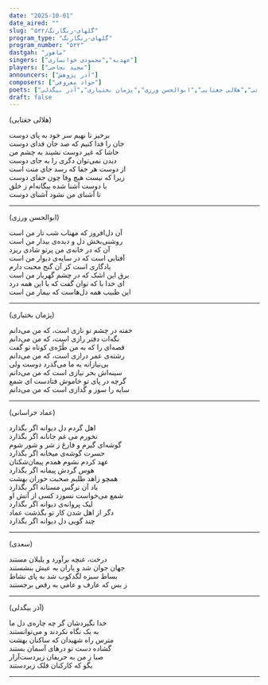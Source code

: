 ```yaml
---
date: "2025-10-01"
date_aired: ""
slug: "گلهای-رنگارنگ/۵۳۲"
program_type: "گلهای-رنگارنگ"
program_number: "۵۳۲"
dastgah: "ماهور"
singers: ["عهدیه","محمودی خوانساری"]
players: ["مجید نجاحی"]
announcers: ["آذر پژوهش"]
composers: ["جواد معروفی"]
poets: ["سعدی","عماد خراسانی","هلالی جغتایی","ابوالحسن ورزی","پژمان بختیاری","آذر بیگدلی"]
draft: false
---
```



(هلالی جغتایی)

برخیز تا نهیم سر خود به پای دوست  
جان را فدا کنیم که صد جان فدای دوست  
حاشا که غیر دوست نشیند به چشم من  
دیدن نمی‌توان دگری را به جای دوست  
از دوست هر جفا که رسد جای منت است  
زیرا که نیست هیچ وفا چون جفای دوست  
با دوست آشنا شده بیگانه‌ام ز خلق  
تا آشنای من نشود آشنای دوست  

---

(ابوالحسن ورزی)

آن دل‌افروز که مهتاب شب تار من است  
روشنی‌بخش دل و دیده‌ی بیدار من است  
آن که در خانه‌ی من پرتو شادی ریزد  
آفتابی است که در سایه‌ی دیوار من است  
یادگاری است کز آن گنج محبت دارم  
برق این اشک که در چشم گهربار من است  
ای خدا با که توان گفت که با این همه درد  
این طبیب همه دل‌هاست که بیمار من است  

---

(پژمان بختیاری)

خفته در چشم تو نازی است، که من می‌دانم  
نگه‌ات دفتر رازی است، که من می‌دانم  
قصه‌ای را که به من طُرّه‌ی کوتاه تو گفت  
رشته‌ی عمر درازی است، که من می‌دانم  
بی‌نیازانه به ما می‌گذرد دوست ولی  
سینه‌اش بحر نیازی است که من می‌دانم  
گرچه در پای تو خاموش فتادست ای شمع  
سایه را سوز و گدازی است که من می‌دانم  

---

(عماد خراسانی)

اهل گردم دل دیوانه اگر بگذارد  
نخورم می غم جانانه اگر بگذارد  
گوشه‌ای گیرم و فارغ ز شر و شور شوم  
حسرت گوشه‌ی میخانه اگر بگذارد  
عهد کردم نشوم همدم پیمان‌شکنان  
هوس گردش پیمانه اگر بگذارد  
همچو زاهد طلبم صحبت حوران بهشت  
یاد آن نرگس مستانه اگر بگذارد  
شمع می‌خواست نسوزد کسی از آتش او  
لیک پروانه‌ی دیوانه اگر بگذارد  
دگر از اهل شدن کار تو بگذشت عماد  
چند گویی دل دیوانه اگر بگذارد  

---

(سعدی)

درخت، غنچه برآورد و بلبلان مستند  
جهان جوان شد و یاران به عیش بنشستند  
بساط سبزه لگدکوب شد به پای نشاط  
ز بس که عارف و عامی به رقص برجستند  

---

(آذر بیگدلی)

خدا نگیردشان گر چه چاره‌ی دل ما  
به یک نگاه نکردند و می‌توانستند  
مترس راه شهیدان که ساکنان بهشت  
گشاده دست تو درهای آسمان بستند  
صبا ز من به حریفان زیردست‌آزار  
بگو که کارکنان فلک زبردستند  

--- 